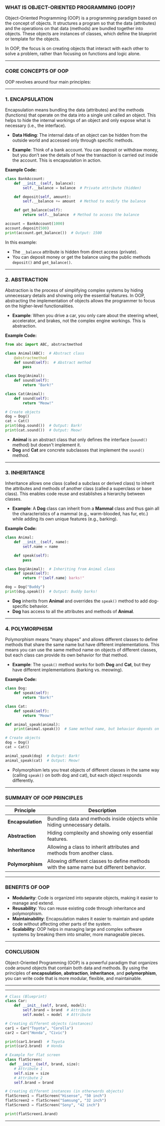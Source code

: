 ### **WHAT IS OBJECT-ORIENTED PROGRAMMING (OOP)?**

Object-Oriented Programming (OOP) is a programming paradigm based on the concept of objects. It structures a program so that the data (attributes) and the operations on that data (methods) are bundled together into objects. These objects are instances of classes, which define the blueprint or template for the objects.

In OOP, the focus is on creating objects that interact with each other to solve a problem, rather than focusing on functions and logic alone.

---

### **CORE CONCEPTS OF OOP**

OOP revolves around four main principles:

---

### **1. ENCAPSULATION**

Encapsulation means bundling the data (attributes) and the methods (functions) that operate on the data into a single unit called an object. This helps to hide the internal workings of an object and only expose what is necessary (i.e., the interface).

- **Data Hiding**: The internal data of an object can be hidden from the outside world and accessed only through specific methods.
  
- **Example**: Think of a bank account. You can deposit or withdraw money, but you don’t see the details of how the transaction is carried out inside the account. This is encapsulation in action.

**Example Code:**
```python
class BankAccount:
    def __init__(self, balance):
        self.__balance = balance  # Private attribute (hidden)

    def deposit(self, amount):
        self.__balance += amount  # Method to modify the balance

    def get_balance(self):
        return self.__balance  # Method to access the balance

account = BankAccount(1000)
account.deposit(500)
print(account.get_balance())  # Output: 1500
```

In this example:
- The `__balance` attribute is hidden from direct access (private).
- You can deposit money or get the balance using the public methods `deposit()` and `get_balance()`.

---

### **2. ABSTRACTION**

Abstraction is the process of simplifying complex systems by hiding unnecessary details and showing only the essential features. In OOP, abstracting the implementation of objects allows the programmer to focus on the higher-level functionalities.

- **Example**: When you drive a car, you only care about the steering wheel, accelerator, and brakes, not the complex engine workings. This is abstraction.

**Example Code:**
```python
from abc import ABC, abstractmethod

class Animal(ABC):  # Abstract class
    @abstractmethod
    def sound(self):  # Abstract method
        pass

class Dog(Animal):
    def sound(self):
        return "Bark!"

class Cat(Animal):
    def sound(self):
        return "Meow!"

# Create objects
dog = Dog()
cat = Cat()
print(dog.sound())  # Output: Bark!
print(cat.sound())  # Output: Meow!
```

- **Animal** is an abstract class that only defines the interface (`sound()` method) but doesn't implement it.
- **Dog** and **Cat** are concrete subclasses that implement the `sound()` method.

---

### **3. INHERITANCE**

Inheritance allows one class (called a subclass or derived class) to inherit the attributes and methods of another class (called a superclass or base class). This enables code reuse and establishes a hierarchy between classes.

- **Example**: A **Dog** class can inherit from a **Mammal** class and thus gain all the characteristics of a mammal (e.g., warm-blooded, has fur, etc.) while adding its own unique features (e.g., barking).

**Example Code:**
```python
class Animal:
    def __init__(self, name):
        self.name = name

    def speak(self):
        pass

class Dog(Animal):  # Inheriting from Animal class
    def speak(self):
        return f"{self.name} barks!"

dog = Dog("Buddy")
print(dog.speak())  # Output: Buddy barks!
```

- **Dog** inherits from **Animal** and overrides the `speak()` method to add dog-specific behavior.
- **Dog** has access to all the attributes and methods of **Animal**.

---

### **4. POLYMORPHISM**

Polymorphism means "many shapes" and allows different classes to define methods that share the same name but have different implementations. This means you can use the same method name on objects of different classes, but each class can provide its own behavior for that method.

- **Example**: The `speak()` method works for both **Dog** and **Cat**, but they have different implementations (barking vs. meowing).

**Example Code:**
```python
class Dog:
    def speak(self):
        return "Bark!"

class Cat:
    def speak(self):
        return "Meow!"

def animal_speak(animal):
    print(animal.speak())  # Same method name, but behavior depends on the object

# Create objects
dog = Dog()
cat = Cat()

animal_speak(dog)  # Output: Bark!
animal_speak(cat)  # Output: Meow!
```

- Polymorphism lets you treat objects of different classes in the same way (calling `speak()` on both dog and cat), but each object responds differently.

---

### **SUMMARY OF OOP PRINCIPLES**

| **Principle**   | **Description**                                                              |
|-----------------|-------------------------------------------------------------------------------|
| **Encapsulation**| Bundling data and methods inside objects while hiding unnecessary details.    |
| **Abstraction**  | Hiding complexity and showing only essential features.                       |
| **Inheritance**  | Allowing a class to inherit attributes and methods from another class.       |
| **Polymorphism** | Allowing different classes to define methods with the same name but different behavior. |

---

### **BENEFITS OF OOP**

- **Modularity**: Code is organized into separate objects, making it easier to manage and extend.
- **Reusability**: You can reuse existing code through inheritance and polymorphism.
- **Maintainability**: Encapsulation makes it easier to maintain and update code without affecting other parts of the system.
- **Scalability**: OOP helps in managing large and complex software systems by breaking them into smaller, more manageable pieces.

---

### **CONCLUSION**

Object-Oriented Programming (OOP) is a powerful paradigm that organizes code around objects that contain both data and methods. By using the principles of **encapsulation**, **abstraction**, **inheritance**, and **polymorphism**, you can write code that is more modular, flexible, and maintainable.

--- 


---

```python
# Class (Blueprint)
class Car:  
    def __init__(self, brand, model):
        self.brand = brand  # Attribute
        self.model = model  # Attribute

# Creating different objects (instances)
car1 = Car("Toyota", "Corolla")
car2 = Car("Honda", "Civic")

print(car1.brand)  # Toyota
print(car2.brand)  # Honda

# Example for flat screen
class flatScreen:
  def __init__(self, brand, size):
    # Attribute 1
    self.size = size 
    # Attribute 2
    self.brand = brand 

# Creating different instances (in otherwords objects)
flatScreen1 = flatScreen("Hisense", "50 inch")
flatScreen2 = flatScreen("Samsung", "32 inch")
flatScreen3 = flatScreen("Sony", "42 inch")

print(flatScreen1.brand)
```
---


